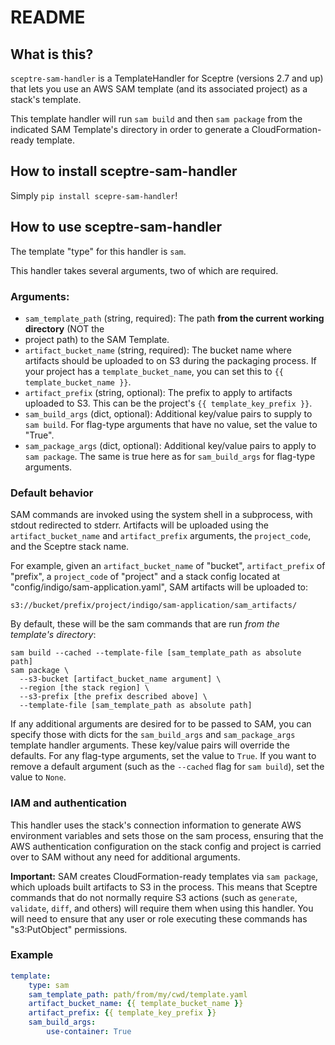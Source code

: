 # README

## What is this?
`sceptre-sam-handler` is a TemplateHandler for Sceptre (versions 2.7 and up) that lets you use an
AWS SAM template (and its associated project) as a stack's template.

This template handler will run `sam build` and then `sam package` from the indicated SAM Template's
directory in order to generate a CloudFormation-ready template.

## How to install sceptre-sam-handler

Simply `pip install scepre-sam-handler`!

## How to use sceptre-sam-handler

The template "type" for this handler is `sam`.

This handler takes several arguments, two of which are required.

### Arguments:
* `sam_template_path` (string, required): The path **from the current working directory** (NOT the
* project path) to the SAM Template.
* `artifact_bucket_name` (string, required): The bucket name where artifacts should be uploaded to
on S3 during the packaging process. If your project has a `template_bucket_name`, you can set this
to `{{ template_bucket_name }}`.
* `artifact_prefix` (string, optional): The prefix to apply to artifacts uploaded to S3. This can be
the project's `{{ template_key_prefix }}`.
* `sam_build_args` (dict, optional): Additional key/value pairs to supply to `sam build`. For
flag-type arguments that have no value, set the value to "True".
* `sam_package_args` (dict, optional): Additional key/value pairs to apply to `sam package`. The
same is true here as for `sam_build_args` for flag-type arguments.

### Default behavior
SAM commands are invoked using the system shell in a subprocess, with stdout redirected to stderr.
Artifacts will be uploaded using the `artifact_bucket_name` and `artifact_prefix` arguments, the
`project_code`, and the Sceptre stack name.

For example, given an `artifact_bucket_name` of "bucket", `artifact_prefix` of "prefix", a
`project_code` of "project" and a stack config located at "config/indigo/sam-application.yaml", SAM
artifacts will be uploaded to:

`s3://bucket/prefix/project/indigo/sam-application/sam_artifacts/`

By default, these will be the sam commands that are run _from the template's directory_:
```shell
sam build --cached --template-file [sam_template_path as absolute path]
sam package \
  --s3-bucket [artifact_bucket_name argument] \
  --region [the stack region] \
  --s3-prefix [the prefix described above] \
  --template-file [sam_template_path as absolute path]
```

If any additional arguments are desired for to be passed to SAM, you can specify those with dicts for
the `sam_build_args` and `sam_package_args` template handler arguments. These key/value pairs will
override the defaults. For any flag-type arguments, set the value to `True`. If you want to remove
a default argument (such as the `--cached` flag for `sam build`), set the value to `None`.

### IAM and authentication

This handler uses the stack's connection information to generate AWS environment variables and sets
those on the sam process, ensuring that the AWS authentication configuration on the stack config and
project is carried over to SAM without any need for additional arguments.

**Important:** SAM creates CloudFormation-ready templates via `sam package`, which uploads built
artifacts to S3 in the process. This means that Sceptre commands that do not normally require S3
actions (such as `generate`, `validate`, `diff`, and others) will require them when using this
handler. You will need to ensure that any user or role executing these commands has "s3:PutObject"
permissions.

### Example
```yaml
template:
    type: sam
    sam_template_path: path/from/my/cwd/template.yaml
    artifact_bucket_name: {{ template_bucket_name }}
    artifact_prefix: {{ template_key_prefix }}
    sam_build_args:
        use-container: True
```
